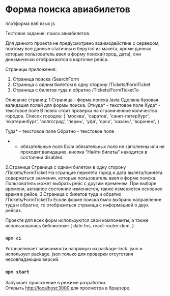 # Форма поиска авиабилетов

плотформа вэб
язык js


Тестовое задание: поиск авиабилетов.

Для данного проекта не предусмотрено взаимодействие с сервером, поэтому все данные статичны и берутся из макета, кроме данных которые пользователь ввел в форму поиска(город,  дата), они  динамически отображаются в карточке рейса.

Страницы приложения:
1. Страница поиска  /SearchForm
2. Страница с одним билетом в одну сторону /Tickets/FormTicket
3. Страница с билетов туда и обратно /Tickets/FormTicketTo

Описание страниц:
1.Страница - форма поиска  /avia
Сделана базовая валидация полей для формы поиска.
 Откуда* - текстовое поле
 Куда*  - текстовое поле
В полях стоит проверка на ограниченное количество городов.
Список городов:  {
                 'москва', 'саратов', 'санкт-петербург', 
                 'екатеринбург', 'волгоград', 'пермь',
                 'уфа', 'орск', 'казань', 'воронеж',
                 }

Туда* - текстовое поле
Обратно - текстовое поле
 *  - обязательные поля
Если обязательных поля не заполнены или не проходят валидацию, кнопка “Найти билеты” находится в состоянии disabled.

2.Страница Страница с одним билетом в одну сторону /Tickets/FormTicket
 На странцие перелёта город и дата вылета/прилёта  содержаться значения,  которые пользователь ввел в форме поиска. Пользователь может выбрать рейс с другим временем. При выборе времени, активное состояние  изменяется, также  изменяется основное время в рейсе.
3.Страница с билетов туда и обратно /Tickets/FormTicketTo
Есоли форме поиска было выбрано направление туда и обратно, то отобразиться страница с информацией о двух рейсах.

Проекте для всех форм используются свои компоненты, а также использовались библиотеки: 
{ date fns, react-router-dom, }

### `npm ci` 
Устанавливает зависимости напрямую из package-lock. json и использует package. json только для проверки отсутствия несовпадающих версий.


### `npm start`

Запускает приложение в режиме разработки.\
Открыть [http://localhost:3000](http://localhost:3000) для просмотра в браузере.
